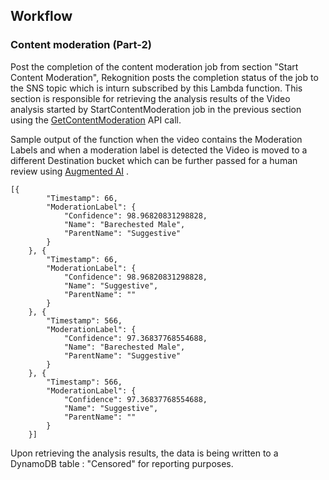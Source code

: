 ## **Workflow**
### Content moderation (Part-2)



Post the completion of the content moderation job from section "Start Content Moderation", Rekognition posts the completion status of the job to the SNS topic which is inturn subscribed by this Lambda function. This section is responsible for retrieving the analysis results of the Video analysis started by StartContentModeration job in the previous section using the [GetContentModeration](https://docs.aws.amazon.com/rekognition/latest/APIReference/API_GetContentModeration.html) API call.

Sample output of the function when the video contains the Moderation Labels and when a moderation label is detected the Video is moved to a different Destination bucket which can be further passed for a human review using [Augmented AI](https://docs.aws.amazon.com/sagemaker/latest/dg/a2i-rekognition-task-type.html) .

```
[{
		"Timestamp": 66,
		"ModerationLabel": {
			"Confidence": 98.96820831298828,
			"Name": "Barechested Male",
			"ParentName": "Suggestive"
		}
	}, {
		"Timestamp": 66,
		"ModerationLabel": {
			"Confidence": 98.96820831298828,
			"Name": "Suggestive",
			"ParentName": ""
		}
	}, {
		"Timestamp": 566,
		"ModerationLabel": {
			"Confidence": 97.36837768554688,
			"Name": "Barechested Male",
			"ParentName": "Suggestive"
		}
	}, {
		"Timestamp": 566,
		"ModerationLabel": {
			"Confidence": 97.36837768554688,
			"Name": "Suggestive",
			"ParentName": ""
		}
	}]
```
Upon retrieving the analysis results, the data is being written to a DynamoDB table : "Censored" for reporting purposes.
